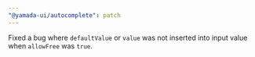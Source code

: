 ```yaml
---
"@yamada-ui/autocomplete": patch
---
```


Fixed a bug where `defaultValue` or `value` was not inserted into input value when `allowFree` was `true`.
